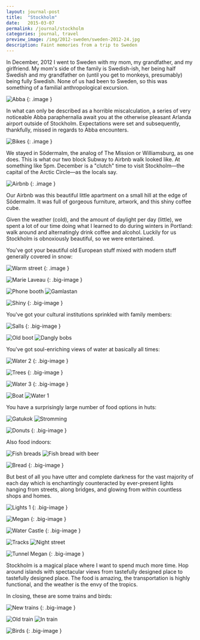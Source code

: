 ```yaml
---
layout: journal-post
title:  "Stockholm"
date:   2015-03-07
permalink: /journal/stockholm
categories: journal, travel
preview_image: /img/2012-sweden/sweden-2012-24.jpg
description: Faint memories from a trip to Sweden
---
```


In December, 2012 I went to Sweden with my mom, my grandfather, and my girlfriend. My mom's side of the family is Swedish-ish, her being half Swedish and my grandfather on (until you get to monkeys, presumably) being fully Swedish. None of us had been to Sweden, so this was something of a familial anthropological excursion.

![Abba](/img/2012-sweden/sweden-2012-1.jpg "Abba")
{: .image }

In what can only be described as a horrible miscalculation, a series of very noticeable Abba paraphernalia await you at the otherwise pleasant Arlanda airport outside of Stockholm. Expectations were set and subsequently, thankfully, missed in regards to Abba encounters.

![Bikes](/img/2012-sweden/sweden-2012-3.jpg "Bikes")
{: .image }

We stayed in Södermalm, the analog of The Mission or Williamsburg, as one does. This is what our two block Subway to Airbnb walk looked like. At something like 5pm. December is a "clutch" time to visit Stockholm—the capital of the Arctic Circle—as the locals say.

![Airbnb](/img/2012-sweden/sweden-2012-23.jpg "Airbnb")
{: .image }

Our Airbnb was this beautiful little apartment on a small hill at the edge of Södermalm. It was full of gorgeous furniture, artwork, and this shiny coffee cube.

Given the weather (cold), and the amount of daylight per day (little), we spent a lot of our time doing what I learned to do during winters in Portland: walk around and alternatingly drink coffee and alcohol. Luckily for us Stockholm is obnoxiously beautiful, so we were entertained.

You've got your beautiful old European stuff mixed with modern stuff generally covered in snow:

![Warm street](/img/2012-sweden/sweden-2012-4.jpg "Warm street")
{: .image }

![Marie Laveau](/img/2012-sweden/sweden-2012-5.jpg "Marie Laveau")
{: .big-image }

<div class="images-2x2">
  <img src="/img/2012-sweden/sweden-2012-20.jpg" alt="Phone booth">
  <img src="/img/2012-sweden/sweden-2012-19.jpg" alt="Gamlastan">
</div>

![Shiny](/img/2012-sweden/sweden-2012-26.jpg "Shiny")
{: .big-image }

You've got your cultural institutions sprinkled with family members:

![Salls](/img/2012-sweden/sweden-2012-21.jpg "Salls")
{: .big-image }

<div class="images-2x2">
  <img src="/img/2012-sweden/sweden-2012-18.jpg" alt="Old boot">
  <img src="/img/2012-sweden/sweden-2012-29.jpg" alt="Dangly bobs">
</div>

You've got soul-enriching views of water at basically all times:

![Water 2](/img/2012-sweden/sweden-2012-17.jpg "Water 2")
{: .big-image }

![Trees](/img/2012-sweden/sweden-2012-24.jpg "Trees")
{: .big-image }

![Water 3](/img/2012-sweden/sweden-2012-25.jpg "Water 3")
{: .big-image }

<div class="images-2x2">
  <img src="/img/2012-sweden/sweden-2012-27.jpg" alt="Boat">
  <img src="/img/2012-sweden/sweden-2012-8.jpg" alt="Water 1">
</div>

You have a surprisingly large number of food options in huts:

<div class="images-2x2">
  <img src="/img/2012-sweden/sweden-2012-6.jpg" alt="Gatukok">
  <img src="/img/2012-sweden/sweden-2012-7.jpg" alt="Stromming">
</div>

![Donuts](/img/2012-sweden/sweden-2012-12.jpg "Donuts")
{: .big-image }

Also food indoors:

<div class="images-2x2">
  <img src="/img/2012-sweden/sweden-2012-9.jpg" alt="Fish breads">
  <img src="/img/2012-sweden/sweden-2012-10.jpg" alt="Fish bread with beer">
</div>

![Bread](/img/2012-sweden/sweden-2012-18.jpg "Bread")
{: .big-image }

But best of all you have utter and complete darkness for the vast majority of each day which is enchantingly counteracted by ever-present lights hanging from streets, along bridges, and glowing from within countless shops and homes.

![Lights 1](/img/2012-sweden/sweden-2012-11.jpg "Lights 1")
{: .big-image }

![Megan](/img/2012-sweden/sweden-2012-13.jpg "Megan")
{: .big-image }

![Water Castle](/img/2012-sweden/sweden-2012-14.jpg "Water Castle")
{: .big-image }

<div class="images-2x2">
  <img src="/img/2012-sweden/sweden-2012-15.jpg" alt="Tracks">
  <img src="/img/2012-sweden/sweden-2012-16.jpg" alt="Night street">
</div>

![Tunnel Megan](/img/2012-sweden/sweden-2012-30.jpg "Tunnel Megan")
{: .big-image }

Stockholm is a magical place where I want to spend much more time. Hop around islands with spectacular views from tastefully designed place to tastefully designed place. The food is amazing, the transportation is highly functional, and the weather is the envy of the tropics.

In closing, these are some trains and birds:

![New trains](/img/2012-sweden/sweden-2012-36.jpg "New trains")
{: .big-image }

<div class="images-2x2">
  <img src="/img/2012-sweden/sweden-2012-22.jpg" alt="Old train">
  <img src="/img/2012-sweden/sweden-2012-31.jpg" alt="In train">
</div>

![Birds](/img/2012-sweden/sweden-2012-34.jpg "Birds")
{: .big-image }